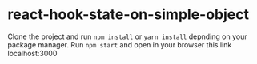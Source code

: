 # react-hook-state-on-simple-object
Clone the project and run `npm install` or `yarn install` depnding on your package manager.
Run `npm start` and open in your browser this link localhost:3000

